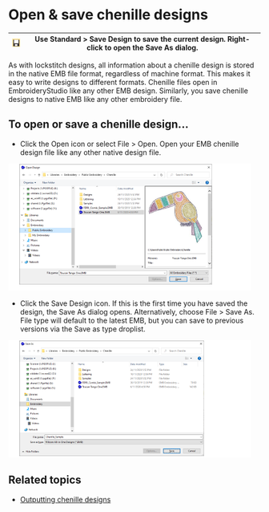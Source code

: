 # Open & save chenille designs

| ![SaveDesign.png](assets/SaveDesign.png) | Use Standard > Save Design to save the current design. Right-click to open the Save As dialog. |
| ---------------------------------------- | ---------------------------------------------------------------------------------------------- |

As with lockstitch designs, all information about a chenille design is stored in the native EMB file format, regardless of machine format. This makes it easy to write designs to different formats. Chenille files open in EmbroideryStudio like any other EMB design. Similarly, you save chenille designs to native EMB like any other embroidery file.

## To open or save a chenille design...

- Click the Open icon or select File > Open. Open your EMB chenille design file like any other native design file.

![OpenEMBDesign.png](assets/OpenEMBDesign.png)

- Click the Save Design icon. If this is the first time you have saved the design, the Save As dialog opens. Alternatively, choose File > Save As. File type will default to the latest EMB, but you can save to previous versions via the Save as type droplist.

![SaveAs.png](assets/SaveAs.png)

## Related topics

- [Outputting chenille designs](../chenille_output/Outputting_chenille_designs)
